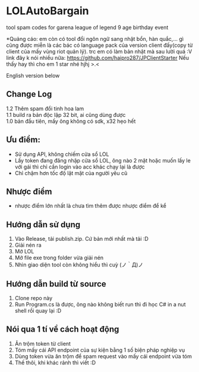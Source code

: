 # LOLAutoBargain
tool spam codes for garena league of legend 9 age birthday event

*Quảng cáo: em còn có tool đổi ngôn ngữ sang nhật bổn, hàn quắc,... gì cũng được miễn là các bác có language pack của version client đấy(copy từ client của mấy vùng riot quản lý). trc em có làm bản nhật mà sau lười quá :V 
link đây k nói nhiều nữa: https://github.com/haipro287/JPClientStarter
Nếu thấy hay thì cho em 1 star nhé hjhj >.<

English version below
## Change Log
1.2 Thêm spam đổi tinh hoa lam   
1.1 build ra bản độc lập 32 bit, ai cũng dùng được   
1.0 bản đầu tiên, mấy ông không có sdk, x32 hẹo hết    

## Ưu điểm:
- Sử dụng API, không chiếm cửa sổ LOL
- Lấy token đang đăng nhập cửa sổ LOL, ông nào 2 mặt hoặc muốn lấy le với gái thì chỉ cần login vào acc khác chạy lại là được
- Chỉ chậm hơn tốc độ lật mặt của người yêu cũ
## Nhược điểm
- nhược điểm lớn nhất là chưa tìm thêm được nhược điểm để kể

## Hướng dẫn sử dụng
1. Vào Release, tải publish.zip. Cứ bản mới nhất mà tải :D
2. Giải nén ra
3. Mở LOL
4. Mở file exe trong folder vừa giải nén
5. Nhìn giao diện tool còn không hiểu thì cuỳ (ノ｀Д)ノ

## Hướng dẫn build từ source
1. Clone repo này
2. Run Program.cs là được, ông nào không biết run thì đi học C# in a nut shell rồi quay lại :D

## Nói qua 1 tí về cách hoạt động
1. Ăn trộm token từ client
2. Tóm mấy cái API endpoint của sự kiện bằng 1 số biện pháp nghiệp vụ
3. Dùng token vừa ăn trộm để spam request vào mấy cái endpoint vừa tóm
4. Thế thôi, khi khác rảnh thì viết :D
